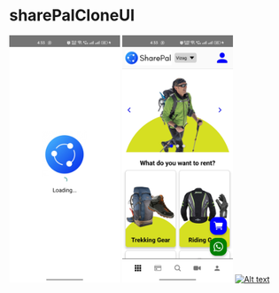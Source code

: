 # sharePalCloneUI
<img src="Screenshots/splashScreen.jpg" alt="Alt text" width="200px">
<img src="Screenshots/homeScreen.jpg" alt="Alt text" width="200px">

<a href='https://youtube.com/shorts/Qg6o3DB7Xhw?feature=share' >
<img src="Screenshots/homescree1.jpg" alt="Alt text" width="200px">
</a>
